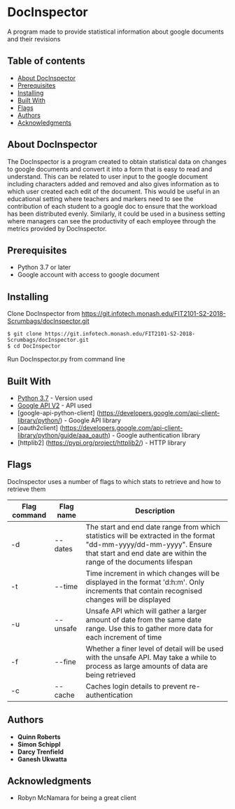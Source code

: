 # DocInspector

A program made to provide statistical information about google documents and their revisions

## Table of contents 
* [About DocInspector](#about)
* [Prerequisites](#prereq)
* [Installing](#install)
* [Built With](#built)
* [Flags](#flags)
* [Authors](#authors)
* [Acknowledgments](#acknowledgements)
<a name="about"></a>

## About DocInspector 

The DocInspector is a program created to obtain statistical data on changes to google documents and convert it into a form that is easy to read and understand. This can be related to user input to the google document including characters added and removed and also gives information as to which user created each edit of the document. This would be useful in an educational setting where teachers and markers need to see the contribution of each student to a google doc to ensure that the workload has been distributed evenly. Similarly, it could be used in a business setting where managers can see the productivity of each employee through the metrics provided by DocInspector.
<a name="prereq"></a>

## Prerequisites 

- Python 3.7 or later 
- Google account with access to google document
<a name="install"></a>

## Installing 

Clone DocInspector from https://git.infotech.monash.edu/FIT2101-S2-2018-Scrumbags/docInspector.git

```
$ git clone https://git.infotech.monash.edu/FIT2101-S2-2018-Scrumbags/docInspector.git
$ cd DocInspector
```

Run DocInspector.py from command line 
<a name="built"></a>

## Built With 

* [Python 3.7](https://www.python.org/downloads/release/python-370/) - Version used  
* [Google API V2](https://developers.google.com/drive/api/v2/reference/) - API used
* [google-api-python-client] (https://developers.google.com/api-client-library/python/) - Google API library
* [oauth2client] (https://developers.google.com/api-client-library/python/guide/aaa_oauth) - Google authentication library
* [httplib2] (https://pypi.org/project/httplib2/) - HTTP library 
<a name="flags"></a>

## Flags 

DocInspector uses a number of flags to which stats to retrieve and how to retrieve them 

| Flag command |   Flag name   | Description | 
| --- | --- | --- |
| -d | --dates | The start and end date range from which statistics will be extracted in the format "dd-mm-yyyy/dd-mm-yyyy". Ensure that start and end date are within the range of the documents lifespan |
| -t | --time | Time increment in which changes will be displayed in the format 'd:h:m'. Only increments that contain recognised changes will be displayed |
| -u | --unsafe | Unsafe API which will gather a larger amount of date from the same date range. Use this to gather more data for each increment of time |
| -f | --fine | Whether a finer level of detail will be used with the unsafe API. May take a while to process as large amounts of data are being retrieved |
| -c | --cache | Caches login details to prevent re-authentication|
<a name="authors"></a>

## Authors <a name="authors"></a>

* **Quinn Roberts**
* **Simon Schippl**
* **Darcy Trenfield**
* **Ganesh Ukwatta**
<a name="acknowledgements"></a>
 
## Acknowledgments 

* Robyn McNamara for being a great client

